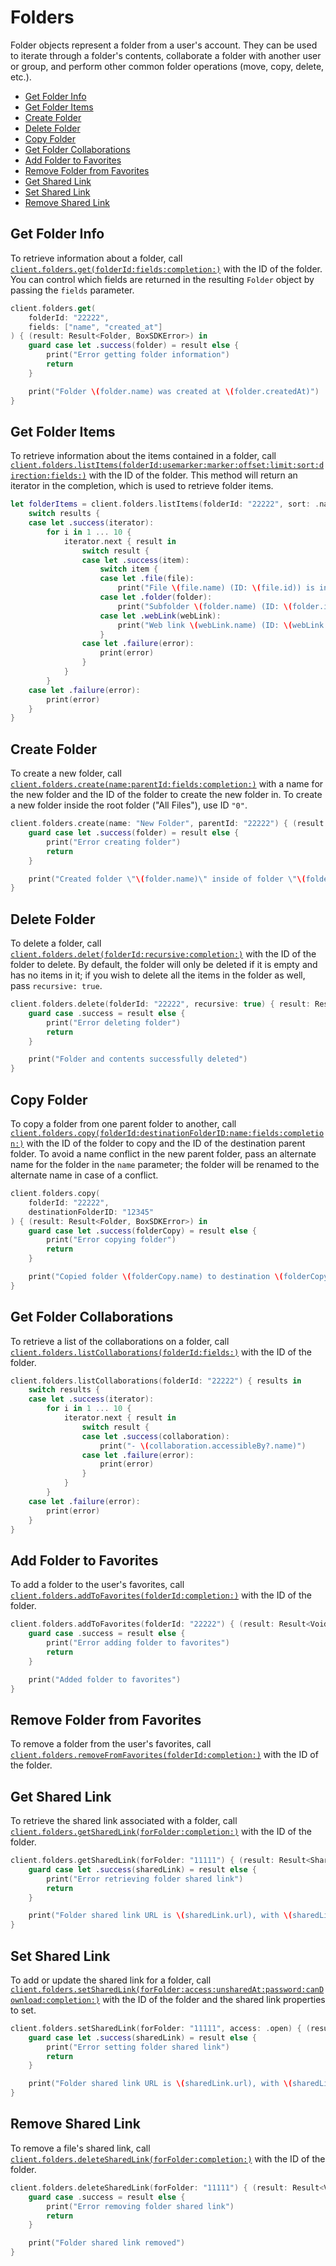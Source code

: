 Folders
=======

Folder objects represent a folder from a user's account. They can be used to iterate through a folder's contents,
collaborate a folder with another user or group, and perform other common folder operations (move, copy, delete, etc.).

<!-- START doctoc generated TOC please keep comment here to allow auto update -->
<!-- DON'T EDIT THIS SECTION, INSTEAD RE-RUN doctoc TO UPDATE -->


- [Get Folder Info](#get-folder-info)
- [Get Folder Items](#get-folder-items)
- [Create Folder](#create-folder)
- [Delete Folder](#delete-folder)
- [Copy Folder](#copy-folder)
- [Get Folder Collaborations](#get-folder-collaborations)
- [Add Folder to Favorites](#add-folder-to-favorites)
- [Remove Folder from Favorites](#remove-folder-from-favorites)
- [Get Shared Link](#get-shared-link)
- [Set Shared Link](#set-shared-link)
- [Remove Shared Link](#remove-shared-link)

<!-- END doctoc generated TOC please keep comment here to allow auto update -->

Get Folder Info
---------------

To retrieve information about a folder, call
[`client.folders.get(folderId:fields:completion:)`][get-folder]
with the ID of the folder.  You can control which fields are returned in the resulting `Folder` object by passing the
`fields` parameter.

<!-- sample get_folders_id -->
```swift
client.folders.get(
    folderId: "22222",
    fields: ["name", "created_at"]
) { (result: Result<Folder, BoxSDKError>) in
    guard case let .success(folder) = result else {
        print("Error getting folder information")
        return
    }

    print("Folder \(folder.name) was created at \(folder.createdAt)")
}
```

[get-folder]: https://opensource.box.com/box-ios-sdk/Classes/FoldersModule.html#/s:6BoxSDK13FoldersModuleC3get8folderId6fields10completionySS_SaySSGSgys6ResultOyAA6FolderCAA0A8SDKErrorCGctF

Get Folder Items
----------------

To retrieve information about the items contained in a folder, call
[`client.folders.listItems(folderId:usemarker:marker:offset:limit:sort:direction:fields:)`][get-folder-items]
with the ID of the folder.  This method will return an iterator in the completion, which is used to retrieve folder items.

<!-- sample get_folders_id_items -->
```swift
let folderItems = client.folders.listItems(folderId: "22222", sort: .name, direction: .ascending) { results in
    switch results {
    case let .success(iterator):
        for i in 1 ... 10 {
            iterator.next { result in
                switch result {
                case let .success(item):
                    switch item {
                    case let .file(file):
                        print("File \(file.name) (ID: \(file.id)) is in the folder")
                    case let .folder(folder):
                        print("Subfolder \(folder.name) (ID: \(folder.id)) is in the folder")
                    case let .webLink(webLink):
                        print("Web link \(webLink.name) (ID: \(webLink.id)) is in the folder")
                    }
                case let .failure(error):
                    print(error)
                }
            }
        }
    case let .failure(error):
        print(error)
    }
}
```

[get-folder-items]: https://opensource.box.com/box-ios-sdk/Classes/FoldersModule.html#/s:6BoxSDK13FoldersModuleC9listItems8folderId9usemarker6marker6offset5limit4sort9direction6fields10completionySS_SbSgSSSgSiSgApA06FolderF7OrderByOSgAA0R9DirectionOSgSaySSGSgys6ResultOyAA14PagingIteratorCyAA0Q4ItemOGAA0A8SDKErrorCGctF

Create Folder
-------------

To create a new folder, call
[`client.folders.create(name:parentId:fields:completion:)`][create-folder]
with a name for the new folder and the ID of the folder to create the new folder in.  To create a new folder inside the
root folder ("All Files"), use ID `"0"`.

<!-- sample post_folders -->
```swift
client.folders.create(name: "New Folder", parentId: "22222") { (result: Result<Folder, BoxSDKError>) in
    guard case let .success(folder) = result else {
        print("Error creating folder")
        return
    }

    print("Created folder \"\(folder.name)\" inside of folder \"\(folder.parent.name)\"")
}
```

[create-folder]: https://opensource.box.com/box-ios-sdk/Classes/FoldersModule.html#/s:6BoxSDK13FoldersModuleC6create4name8parentId6fields10completionySS_SSSaySSGSgys6ResultOyAA6FolderCAA0A8SDKErrorCGctF


Delete Folder
-------------

To delete a folder, call
[`client.folders.delet(folderId:recursive:completion:)`][delete-folder]
with the ID of the folder to delete.  By default, the folder will only be deleted if it is empty and has no
items in it; if you wish to delete all the items in the folder as well, pass `recursive: true`.

<!-- sample delete_folders_id -->
```swift
client.folders.delete(folderId: "22222", recursive: true) { result: Result<Void, BoxSDKError>} in
    guard case .success = result else {
        print("Error deleting folder")
        return
    }

    print("Folder and contents successfully deleted")
}
```

[delete-folder]: https://opensource.box.com/box-ios-sdk/Classes/FoldersModule.html#/s:6BoxSDK13FoldersModuleC6delete8folderId9recursive10completionySS_SbSgys6ResultOyytAA0A8SDKErrorCGctF

Copy Folder
-----------

To copy a folder from one parent folder to another, call
[`client.folders.copy(folderId:destinationFolderID:name:fields:completion:)`][copy-folder]
with the ID of the folder to copy and the ID of the destination parent folder.  To avoid a name conflict in the new
parent folder, pass an alternate name for the folder in the `name` parameter; the folder will be renamed to the
alternate name in case of a conflict.

<!-- sample post_folders_id_copy -->
```swift
client.folders.copy(
    folderId: "22222",
    destinationFolderID: "12345"
) { (result: Result<Folder, BoxSDKError>) in
    guard case let .success(folderCopy) = result else {
        print("Error copying folder")
        return
    }

    print("Copied folder \(folderCopy.name) to destination \(folderCopy.parent?.name)")
}
```

[copy-folder]: https://opensource.box.com/box-ios-sdk/Classes/FoldersModule.html#/s:6BoxSDK13FoldersModuleC4copy8folderId19destinationFolderID4name6fields10completionySS_S2SSgSaySSGSgys6ResultOyAA0I0CAA0A8SDKErrorCGctF

Get Folder Collaborations
-------------------------

To retrieve a list of the collaborations on a folder, call
[`client.folders.listCollaborations(folderId:fields:)`][get-collaborations]
with the ID of the folder.

<!-- sample get_folders_id_collaborations -->
```swift
client.folders.listCollaborations(folderId: "22222") { results in
    switch results {
    case let .success(iterator):
        for i in 1 ... 10 {
            iterator.next { result in
                switch result {
                case let .success(collaboration):
                    print("- \(collaboration.accessibleBy?.name)")
                case let .failure(error):
                    print(error)
                }
            }
        }
    case let .failure(error):
        print(error)
    }
}
```

[get-collaborations]: https://opensource.box.com/box-ios-sdk/Classes/FoldersModule.html#/s:6BoxSDK13FoldersModuleC18listCollaborations8folderId6fields10completionySS_SaySSGSgys6ResultOyAA14PagingIteratorCyAA13CollaborationCGAA0A8SDKErrorCGctF

Add Folder to Favorites
-----------------------

To add a folder to the user's favorites, call
[`client.folders.addToFavorites(folderId:completion:)`][add-to-favorites]
with the ID of the folder.

<!-- sample put_folders_id add_to_favorites -->
```swift
client.folders.addToFavorites(folderId: "22222") { (result: Result<Void, BoxSDKError>) in
    guard case .success = result else {
        print("Error adding folder to favorites")
        return
    }

    print("Added folder to favorites")
}
```

[add-to-favorites]: https://opensource.box.com/box-ios-sdk/Classes/FoldersModule.html#/s:6BoxSDK13FoldersModuleC14addToFavorites8folderId10completionySS_ys6ResultOyAA6FolderCAA0A8SDKErrorCGctF

Remove Folder from Favorites
----------------------------

To remove a folder from the user's favorites, call
[`client.folders.removeFromFavorites(folderId:completion:)`][remove-from-favorites]
with the ID of the folder.

[remove-from-favorites]: https://opensource.box.com/box-ios-sdk/Classes/FoldersModule.html#/s:6BoxSDK13FoldersModuleC19removeFromFavorites8folderId10completionySS_ys6ResultOyAA6FolderCAA0A8SDKErrorCGctF

Get Shared Link
---------------

To retrieve the shared link associated with a folder, call
[`client.folders.getSharedLink(forFolder:completion:)`][get-shared-link]
with the ID of the folder.

<!-- sample get_folders_id get_shared_link -->
```swift
client.folders.getSharedLink(forFolder: "11111") { (result: Result<SharedLink, BoxSDKError>) in
    guard case let .success(sharedLink) = result else {
        print("Error retrieving folder shared link")
        return
    }

    print("Folder shared link URL is \(sharedLink.url), with \(sharedLink.access) access")
}
```

[get-shared-link]: https://opensource.box.com/box-ios-sdk/Classes/FoldersModule.html#/s:6BoxSDK13FoldersModuleC13getSharedLink9forFolder10completionySS_ys6ResultOyAA0fG0CAA0A8SDKErrorCGctF

Set Shared Link
---------------

To add or update the shared link for a folder, call
[`client.folders.setSharedLink(forFolder:access:unsharedAt:password:canDownload:completion:)`][set-shared-link]
with the ID of the folder and the shared link properties to set.

<!-- sample get_folders_id create_shared_link -->
```swift
client.folders.setSharedLink(forFolder: "11111", access: .open) { (result: Result<SharedLink, BoxSDKError>) in
    guard case let .success(sharedLink) = result else {
        print("Error setting folder shared link")
        return
    }

    print("Folder shared link URL is \(sharedLink.url), with \(sharedLink.access) access")
}
```

[set-shared-link]: https://opensource.box.com/box-ios-sdk/Classes/FoldersModule.html#/s:6BoxSDK13FoldersModuleC13setSharedLink9forFolder6access10unsharedAt8password11canDownload10completionySS_AA0fG6AccessOSgAA17NullableParameterOy10Foundation4DateVGSgAOySSGSgSbSgys6ResultOyAA0fG0CAA0A8SDKErrorCGctF

Remove Shared Link
------------------

To remove a file's shared link, call
[`client.folders.deleteSharedLink(forFolder:completion:)`][delete-shared-link]
with the ID of the folder.

<!-- sample get_folders_id delete_shared_link -->
```swift
client.folders.deleteSharedLink(forFolder: "11111") { (result: Result<Void, BoxSDKError>) in
    guard case .success = result else {
        print("Error removing folder shared link")
        return
    }

    print("Folder shared link removed")
}
```

[delete-shared-link]: https://opensource.box.com/box-ios-sdk/Classes/FoldersModule.html#/s:6BoxSDK13FoldersModuleC16deleteSharedLink9forFolder10completionySS_ys6ResultOyytAA0A8SDKErrorCGctF